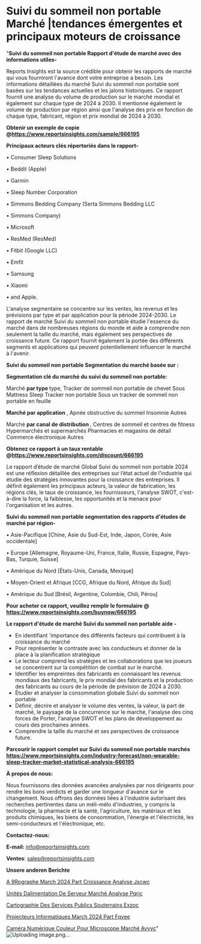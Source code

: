 # Suivi du sommeil non portable Marché |tendances émergentes et principaux moteurs de croissance

"<strong>Suivi du sommeil non portable Rapport d'étude de marché avec des informations utiles-</strong>

Reports Insights est la source crédible pour obtenir les rapports de marché qui vous fourniront l'avance dont votre entreprise a besoin. Les informations détaillées du marché Suivi du sommeil non portable sont basées sur les tendances actuelles et les jalons historiques. Ce rapport fournit une analyse du volume de production sur le marché mondial et également sur chaque type de 2024 à 2030. Il mentionne également le volume de production par région ainsi que l'analyse des prix en fonction de chaque type, fabricant, région et prix mondial de 2024 à 2030.

<strong><b>Obtenir un exemple de copie @</b></strong><a href=https://www.reportsinsights.com/sample/666195><strong><b>https://www.reportsinsights.com/sample/666195</b></strong></a>

<b>Principaux acteurs clés répertoriés dans le rapport-</b>

<b> </b>• Consumer Sleep Solutions

• Beddit (Apple)

• Garmin

• Sleep Number Corporation

• Simmons Bedding Company (Serta Simmons Bedding LLC

• Simmons Company)

• Microsoft

• ResMed (ResMed)

• Fitbit (Google LLC)

• Emfit

• Samsung

• Xiaomi

• and Apple.

L'analyse segmentaire se concentre sur les ventes, les revenus et les prévisions par type et par application pour la période 2024-2030. Le rapport de marché Suivi du sommeil non portable étudie l'essence du marché dans de nombreuses régions du monde et aide à comprendre non seulement la taille du marché, mais également ses perspectives de croissance future. Ce rapport fournit également la portée des différents segments et applications qui peuvent potentiellement influencer le marché à l'avenir.

<strong>Suivi du sommeil non portable Segmentation du marché basée sur :</strong>

<strong> Segmentation clé du marché du suivi du sommeil non portable: </strong>

Marché <strong> par type </strong> type,
Tracker de sommeil non portable de chevet
Sous Mattress Sleep Tracker non portable
Sous un tracker de sommeil non portable en feuille

<strong> Marché par application </strong>,
Apnée obstructive du sommeil
Insomnie
Autres

Marché <strong> par canal de distribution </strong>,
Centres de sommeil et centres de fitness
Hypermarchés et supermarchés
Pharmacies et magasins de détail
Commerce électronique
Autres

<strong><b>Obtenez ce rapport à un taux rentable @</b></strong><a href=https://www.reportsinsights.com/discount/666195><strong><b>https://www.reportsinsights.com/discount/666195</b></strong></a>

Le rapport d’étude de marché Global Suivi du sommeil non portable 2024 est une réflexion détaillée des entreprises sur l’état actuel de l’industrie qui étudie des stratégies innovantes pour la croissance des entreprises. Il définit également les principaux acteurs, la valeur de fabrication, les régions clés, le taux de croissance, les fournisseurs, l'analyse SWOT, c'est-à-dire la force, la faiblesse, les opportunités et la menace pour l'organisation et les autres.

<strong>Suivi du sommeil non portable segmentation des rapports d'études de marché par région-</strong>

• Asie-Pacifique [Chine, Asie du Sud-Est, Inde, Japon, Corée, Asie occidentale]

• Europe [Allemagne, Royaume-Uni, France, Italie, Russie, Espagne, Pays-Bas, Turquie, Suisse]

• Amérique du Nord [États-Unis, Canada, Mexique]

• Moyen-Orient et Afrique [CCG, Afrique du Nord, Afrique du Sud]

• Amérique du Sud [Brésil, Argentine, Colombie, Chili, Pérou]

<strong>Pour acheter ce rapport, veuillez remplir le formulaire @   <a href=https://www.reportsinsights.com/buynow/666195>https://www.reportsinsights.com/buynow/666195</a></strong>

<strong>Le rapport d'étude de marché Suivi du sommeil non portable aide -</strong>
<ul>
  <li>En identifiant 'importance des différents facteurs qui contribuent à la croissance du marché</li>
  <li>Pour représenter le contraste avec les conducteurs et donner de la place à la planification stratégique</li>
  <li>Le lecteur comprend les stratégies et les collaborations que les joueurs se concentrent sur la compétition de combat sur le marché.</li>
  <li>Identifier les empreintes des fabricants en connaissant les revenus mondiaux des fabricants, le prix mondial des fabricants et la production des fabricants au cours de la période de prévision de 2024 à 2030.</li>
  <li>Étudier et analyser la consommation globale Suivi du sommeil non portable</li>
  <li>Définir, décrire et analyser le volume des ventes, la valeur, la part de marché, le paysage de la concurrence sur le marché, l'analyse des cinq forces de Porter, l'analyse SWOT et les plans de développement au cours des prochaines années.</li>
  <li>Comprendre la taille du marché et ses perspectives de croissance future.</li>
</ul>

<strong>Parcourir le rapport complet sur Suivi du sommeil non portable marchés <a href=https://www.reportsinsights.com/industry-forecast/non-wearable-sleep-tracker-market-statistical-analysis-666195>https://www.reportsinsights.com/industry-forecast/non-wearable-sleep-tracker-market-statistical-analysis-666195</a></strong>

<strong>À propos de nous:</strong>

Nous fournissons des données avancées analysées par nos dirigeants pour rendre les bons verdicts et garder une longueur d'avance sur le changement. Nous offrons des données liées à l'industrie autorisant des recherches pertinentes dans un méli-mélo d'industries, y compris la technologie, la pharmacie et la santé, l'agriculture, les matériaux et les produits chimiques, les biens de consommation, l'énergie et l'électricité, les semi-conducteurs et l'électronique, etc.

<strong>Contactez-nous:</strong>

<strong>E-mail:</strong> <a href=mailto:info@reportsinsights.com>info@reportsinsights.com</a>

<strong>Ventes</strong>: <a href=mailto:sales@reportsinsights.com>sales@reportsinsights.com</a>

<strong>Unsere anderen Berichte</strong>

<a href=https://www.linkedin.com/pulse/a%C3%A9rographe-march%C3%A9-2024-part-croissance-analyse-jscwc/>A 9Rographe March 2024 Part Croissance Analyse Jscwc</a>

<a href=https://www.linkedin.com/pulse/unités-dalimentation-de-serveur-marché-analyse-pqric/>Unités Dalimentation De Serveur Marché Analyse Pqric</a>

<a href=https://www.linkedin.com/pulse/cartographie-des-services-publics-souterrains-exzoc/>Cartographie Des Services Publics Souterrains Exzoc</a>

<a href=https://www.linkedin.com/pulse/projecteurs-informatiques-march%C3%A9-2024-part-fqvee/>Projecteurs Informatiques March 2024 Part Fqvee</a>

<a href=https://www.linkedin.com/pulse/caméra-numérique-couleur-pour-microscope-marché-ayvyc/>Caméra Numérique Couleur Pour Microscope Marché Ayvyc</a>"
![Uploading image.png…]()
